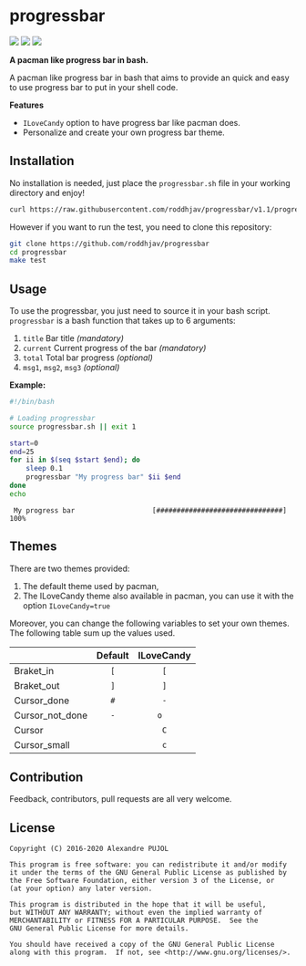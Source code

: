 # progressbar

[![][travis]][travis-link] [![][quality]][quality-link] [![][release]][release-link]

**A pacman like progress bar in bash.**

A pacman like progress bar in bash that aims to provide an quick and easy to use
progress bar to put in your shell code.

**Features**
* `ILoveCandy` option to have progress bar like pacman does.
* Personalize and create your own progress bar theme.


## Installation

No installation is needed, just place the `progressbar.sh` file in your working
directory and enjoy!
```sh
curl https://raw.githubusercontent.com/roddhjav/progressbar/v1.1/progressbar.sh > progressbar.sh
```

However if you want to run the test, you need to clone this repository:
```sh
git clone https://github.com/roddhjav/progressbar
cd progressbar
make test
```

## Usage
To use the progressbar, you just need to source it in your bash script. `progressbar` is a bash function that takes up to 6 arguments:

1. `title` Bar title *(mandatory)*
2. `current` Current progress of the bar *(mandatory)*
3. `total` Total bar progress *(optional)*
4. `msg1`, `msg2`, `msg3` *(optional)*

**Example:**
```sh
#!/bin/bash

# Loading progressbar
source progressbar.sh || exit 1

start=0
end=25
for ii in $(seq $start $end); do
    sleep 0.1
    progressbar "My progress bar" $ii $end
done
echo
```
```
 My progress bar                   [###############################] 100%
```


## Themes

There are two themes provided:
1. The default theme used by pacman,
2. The ILoveCandy theme also available in pacman, you can use it with the option `ILoveCandy=true`

Moreover, you can change the following variables to set your own themes. The following table sum up the values used.

|                 | Default | ILoveCandy |
|-----------------|:-------:|:----------:|
| Braket_in       |   `[`   |     `[`    |
| Braket_out      |   `]`   |     `]`    |
| Cursor_done     |   `#`   |     `-`    |
| Cursor_not_done |   `-`   |    `o  `   |
| Cursor          |         |     `C`    |
| Cursor_small    |         |     `c`    |


## Contribution
Feedback, contributors, pull requests are all very welcome.


## License

    Copyright (C) 2016-2020 Alexandre PUJOL

    This program is free software: you can redistribute it and/or modify
    it under the terms of the GNU General Public License as published by
    the Free Software Foundation, either version 3 of the License, or
    (at your option) any later version.

    This program is distributed in the hope that it will be useful,
    but WITHOUT ANY WARRANTY; without even the implied warranty of
    MERCHANTABILITY or FITNESS FOR A PARTICULAR PURPOSE.  See the
    GNU General Public License for more details.

    You should have received a copy of the GNU General Public License
    along with this program.  If not, see <http://www.gnu.org/licenses/>.


[travis]: https://img.shields.io/travis/roddhjav/progressbar/master.svg?style=flat-square
[travis-link]: https://travis-ci.org/roddhjav/progressbar
[quality]: https://img.shields.io/codacy/grade/180ac4623768488d9763211c2bc6128f/master.svg?style=flat-square
[quality-link]: https://www.codacy.com/app/roddhjav/progressbar
[release]: https://img.shields.io/github/release/roddhjav/progressbar.svg?maxAge=600&style=flat-square
[release-link]: https://github.com/roddhjav/progressbar/releases/latest
